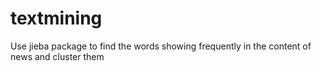 # textmining

Use jieba package to find the words showing frequently in the content of news and cluster them
